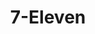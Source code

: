 ---
title: "7-Eleven"
url: /grapevine/7-eleven-north-grapevine-mills-boulevard/
shop: convenience
---